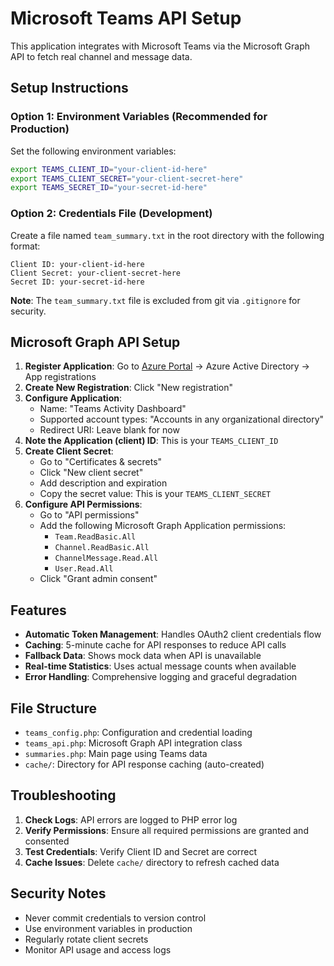 # Microsoft Teams API Setup

This application integrates with Microsoft Teams via the Microsoft Graph API to fetch real channel and message data.

## Setup Instructions

### Option 1: Environment Variables (Recommended for Production)

Set the following environment variables:

```bash
export TEAMS_CLIENT_ID="your-client-id-here"
export TEAMS_CLIENT_SECRET="your-client-secret-here"
export TEAMS_SECRET_ID="your-secret-id-here"
```

### Option 2: Credentials File (Development)

Create a file named `team_summary.txt` in the root directory with the following format:

```
Client ID: your-client-id-here
Client Secret: your-client-secret-here
Secret ID: your-secret-id-here
```

**Note**: The `team_summary.txt` file is excluded from git via `.gitignore` for security.

## Microsoft Graph API Setup

1. **Register Application**: Go to [Azure Portal](https://portal.azure.com/) → Azure Active Directory → App registrations
2. **Create New Registration**: Click "New registration"
3. **Configure Application**:
   - Name: "Teams Activity Dashboard"
   - Supported account types: "Accounts in any organizational directory"
   - Redirect URI: Leave blank for now
4. **Note the Application (client) ID**: This is your `TEAMS_CLIENT_ID`
5. **Create Client Secret**:
   - Go to "Certificates & secrets"
   - Click "New client secret"
   - Add description and expiration
   - Copy the secret value: This is your `TEAMS_CLIENT_SECRET`
6. **Configure API Permissions**:
   - Go to "API permissions"
   - Add the following Microsoft Graph Application permissions:
     - `Team.ReadBasic.All`
     - `Channel.ReadBasic.All` 
     - `ChannelMessage.Read.All`
     - `User.Read.All`
   - Click "Grant admin consent"

## Features

- **Automatic Token Management**: Handles OAuth2 client credentials flow
- **Caching**: 5-minute cache for API responses to reduce API calls
- **Fallback Data**: Shows mock data when API is unavailable
- **Real-time Statistics**: Uses actual message counts when available
- **Error Handling**: Comprehensive logging and graceful degradation

## File Structure

- `teams_config.php`: Configuration and credential loading
- `teams_api.php`: Microsoft Graph API integration class
- `summaries.php`: Main page using Teams data
- `cache/`: Directory for API response caching (auto-created)

## Troubleshooting

1. **Check Logs**: API errors are logged to PHP error log
2. **Verify Permissions**: Ensure all required permissions are granted and consented
3. **Test Credentials**: Verify Client ID and Secret are correct
4. **Cache Issues**: Delete `cache/` directory to refresh cached data

## Security Notes

- Never commit credentials to version control
- Use environment variables in production
- Regularly rotate client secrets
- Monitor API usage and access logs